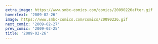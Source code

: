 ```yaml
---
extra_image: https://www.smbc-comics.com/comics/20090226after.gif
hovertext: '2009-02-26'
image: https://www.smbc-comics.com/comics/20090226.gif
next_comic: '2009-02-27'
prev_comic: '2009-02-25'
title: '2009-02-26'
---
```


